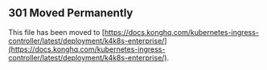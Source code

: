 ## 301 Moved Permanently

This file has been moved to [https://docs.konghq.com/kubernetes-ingress-controller/latest/deployment/k4k8s-enterprise/](https://docs.konghq.com/kubernetes-ingress-controller/latest/deployment/k4k8s-enterprise/).
